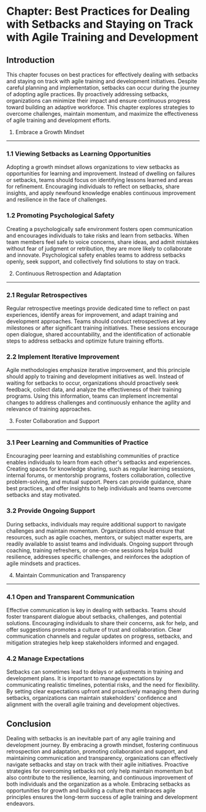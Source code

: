 Chapter: Best Practices for Dealing with Setbacks and Staying on Track with Agile Training and Development
==========================================================================================================

Introduction
------------

This chapter focuses on best practices for effectively dealing with setbacks and staying on track with agile training and development initiatives. Despite careful planning and implementation, setbacks can occur during the journey of adopting agile practices. By proactively addressing setbacks, organizations can minimize their impact and ensure continuous progress toward building an adaptive workforce. This chapter explores strategies to overcome challenges, maintain momentum, and maximize the effectiveness of agile training and development efforts.

1. Embrace a Growth Mindset
---------------------------

### 1.1 Viewing Setbacks as Learning Opportunities

Adopting a growth mindset allows organizations to view setbacks as opportunities for learning and improvement. Instead of dwelling on failures or setbacks, teams should focus on identifying lessons learned and areas for refinement. Encouraging individuals to reflect on setbacks, share insights, and apply newfound knowledge enables continuous improvement and resilience in the face of challenges.

### 1.2 Promoting Psychological Safety

Creating a psychologically safe environment fosters open communication and encourages individuals to take risks and learn from setbacks. When team members feel safe to voice concerns, share ideas, and admit mistakes without fear of judgment or retribution, they are more likely to collaborate and innovate. Psychological safety enables teams to address setbacks openly, seek support, and collectively find solutions to stay on track.

2. Continuous Retrospection and Adaptation
------------------------------------------

### 2.1 Regular Retrospectives

Regular retrospective meetings provide dedicated time to reflect on past experiences, identify areas for improvement, and adapt training and development approaches. Teams should conduct retrospectives at key milestones or after significant training initiatives. These sessions encourage open dialogue, shared accountability, and the identification of actionable steps to address setbacks and optimize future training efforts.

### 2.2 Implement Iterative Improvement

Agile methodologies emphasize iterative improvement, and this principle should apply to training and development initiatives as well. Instead of waiting for setbacks to occur, organizations should proactively seek feedback, collect data, and analyze the effectiveness of their training programs. Using this information, teams can implement incremental changes to address challenges and continuously enhance the agility and relevance of training approaches.

3. Foster Collaboration and Support
-----------------------------------

### 3.1 Peer Learning and Communities of Practice

Encouraging peer learning and establishing communities of practice enables individuals to learn from each other's setbacks and experiences. Creating spaces for knowledge sharing, such as regular learning sessions, internal forums, or mentorship programs, fosters collaboration, collective problem-solving, and mutual support. Peers can provide guidance, share best practices, and offer insights to help individuals and teams overcome setbacks and stay motivated.

### 3.2 Provide Ongoing Support

During setbacks, individuals may require additional support to navigate challenges and maintain momentum. Organizations should ensure that resources, such as agile coaches, mentors, or subject matter experts, are readily available to assist teams and individuals. Ongoing support through coaching, training refreshers, or one-on-one sessions helps build resilience, addresses specific challenges, and reinforces the adoption of agile mindsets and practices.

4. Maintain Communication and Transparency
------------------------------------------

### 4.1 Open and Transparent Communication

Effective communication is key in dealing with setbacks. Teams should foster transparent dialogue about setbacks, challenges, and potential solutions. Encouraging individuals to share their concerns, ask for help, and offer suggestions promotes a culture of trust and collaboration. Clear communication channels and regular updates on progress, setbacks, and mitigation strategies help keep stakeholders informed and engaged.

### 4.2 Manage Expectations

Setbacks can sometimes lead to delays or adjustments in training and development plans. It is important to manage expectations by communicating realistic timelines, potential risks, and the need for flexibility. By setting clear expectations upfront and proactively managing them during setbacks, organizations can maintain stakeholders' confidence and alignment with the overall agile training and development objectives.

Conclusion
----------

Dealing with setbacks is an inevitable part of any agile training and development journey. By embracing a growth mindset, fostering continuous retrospection and adaptation, promoting collaboration and support, and maintaining communication and transparency, organizations can effectively navigate setbacks and stay on track with their agile initiatives. Proactive strategies for overcoming setbacks not only help maintain momentum but also contribute to the resilience, learning, and continuous improvement of both individuals and the organization as a whole. Embracing setbacks as opportunities for growth and building a culture that embraces agile principles ensures the long-term success of agile training and development endeavors.
